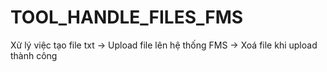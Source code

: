 # TOOL_HANDLE_FILES_FMS
Xử lý việc tạo file txt -> Upload file lên hệ thống FMS -> Xoá file khi upload thành công
